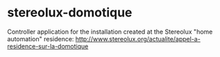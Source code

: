 stereolux-domotique
===================

Controller application for the installation created at the Stereolux "home automation" residence:
http://www.stereolux.org/actualite/appel-a-residence-sur-la-domotique
